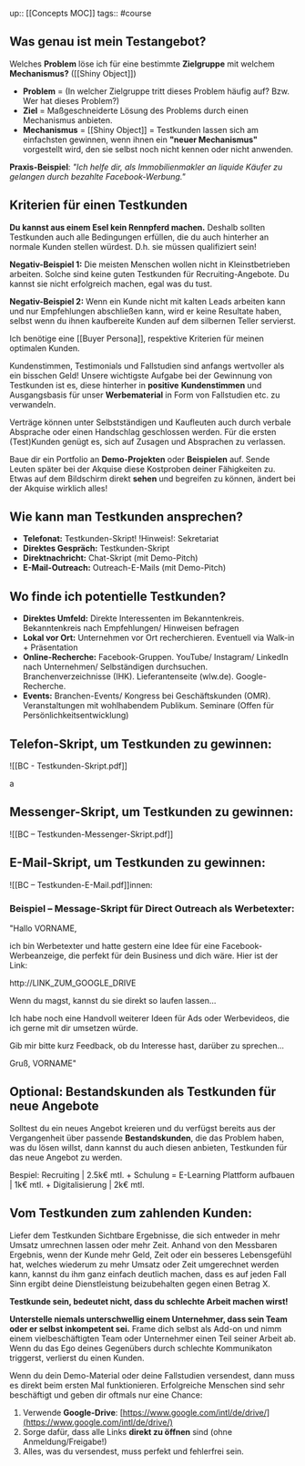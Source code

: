up:: [[Concepts MOC]]
tags:: #course
## Was genau ist mein Testangebot?

Welches **Problem** löse ich für eine bestimmte **Zielgruppe** mit welchem **Mechanismus?** ([[Shiny Object]])

- **Problem** = (In welcher Zielgruppe tritt dieses Problem häufig auf? Bzw. Wer hat dieses Problem?)
- **Ziel** = Maßgeschneiderte Lösung des Problems durch einen Mechanismus anbieten.
- **Mechanismus** = [[Shiny Object]] = Testkunden lassen sich am einfachsten gewinnen, wenn ihnen ein **"neuer Mechanismus"** vorgestellt wird, den sie selbst noch nicht kennen oder nicht anwenden.

**Praxis-Beispiel**: *"Ich helfe dir, als Immobilienmakler an liquide Käufer zu gelangen durch bezahlte Facebook-Werbung."*


## Kriterien für einen Testkunden

**Du kannst aus einem Esel kein Rennpferd machen.** Deshalb sollten Testkunden auch alle Bedingungen erfüllen, die du auch hinterher an normale Kunden stellen würdest. D.h. sie müssen qualifiziert sein!

**Negativ-Beispiel 1:** Die meisten Menschen wollen nicht in Kleinstbetrieben arbeiten. Solche sind keine guten Testkunden für Recruiting-Angebote. Du kannst sie nicht erfolgreich machen, egal was du tust.

**Negativ-Beispiel 2:** Wenn ein Kunde nicht mit kalten Leads arbeiten kann und nur Empfehlungen abschließen kann, wird er keine Resultate haben, selbst wenn du ihnen kaufbereite Kunden auf dem silbernen Teller servierst.

Ich benötige eine [[Buyer Persona]], respektive Kriterien für meinen optimalen Kunden.




Kundenstimmen, Testimonials und Fallstudien sind anfangs wertvoller als ein bisschen Geld!
Unsere wichtigste Aufgabe bei der Gewinnung von Testkunden ist es, diese hinterher in **positive** **Kundenstimmen** und Ausgangsbasis für unser **Werbematerial** in Form von Fallstudien etc. zu verwandeln.

Verträge können unter Selbstständigen und Kaufleuten auch durch verbale Absprache oder einen Handschlag geschlossen werden. Für die ersten (Test)Kunden genügt es, sich auf Zusagen und Absprachen zu verlassen.

Baue dir ein Portfolio an **Demo-Projekten** oder **Beispielen** auf. Sende Leuten später bei der Akquise diese Kostproben deiner Fähigkeiten zu. Etwas auf dem Bildschirm direkt **sehen** und begreifen zu können, ändert bei der Akquise wirklich alles!

## Wie kann man Testkunden ansprechen?

- **Telefonat:** Testkunden-Skript! !Hinweis!: Sekretariat 
- **Direktes Gespräch:** Testkunden-Skript
- **Direktnachricht:** Chat-Skript (mit Demo-Pitch)
- **E-Mail-Outreach:** Outreach-E-Mails (mit Demo-Pitch)


## Wo finde ich potentielle Testkunden?

- **Direktes Umfeld:** Direkte Interessenten im Bekanntenkreis. Bekanntenkreis nach Empfehlungen/ Hinweisen befragen
- **Lokal vor Ort:** Unternehmen vor Ort recherchieren. Eventuell via Walk-in + Präsentation
- **Online-Recherche:** Facebook-Gruppen. YouTube/ Instagram/ LinkedIn nach Unternehmen/ Selbständigen durchsuchen. Branchenverzeichnisse (IHK). Lieferantenseite (wlw.de). Google-Recherche.
- **Events:** Branchen-Events/ Kongress bei Geschäftskunden (OMR). Veranstaltungen mit wohlhabendem Publikum. Seminare (Offen für Persönlichkeitsentwicklung)




## Telefon-Skript, um Testkunden zu gewinnen:
![[BC - Testkunden-Skript.pdf]]


a

## Messenger-Skript, um Testkunden zu gewinnen:
![[BC – Testkunden-Messenger-Skript.pdf]]

## E-Mail-Skript, um Testkunden zu gewinnen:
![[BC – Testkunden-E-Mail.pdf]]innen:




### Beispiel – Message-Skript für Direct Outreach als Werbetexter:

"Hallo VORNAME,

ich bin Werbetexter und hatte gestern eine Idee für eine Facebook-Werbeanzeige, die perfekt für dein Business und dich wäre. Hier ist der Link:

http://LINK_ZUM_GOOGLE_DRIVE

Wenn du magst, kannst du sie direkt so laufen lassen...

Ich habe noch eine Handvoll weiterer Ideen für Ads oder Werbevideos, die ich gerne mit dir umsetzen würde.

Gib mir bitte kurz Feedback, ob du Interesse hast, darüber zu sprechen...

Gruß, VORNAME"



## Optional: Bestandskunden als Testkunden für neue Angebote

Solltest du ein neues Angebot kreieren und du verfügst bereits aus der Vergangenheit über passende **Bestandskunden**, die das Problem haben, was du lösen willst, dann kannst du auch diesen anbieten, Testkunden für das neue Angebot zu werden.

Bespiel: 
Recruiting | 2.5k€ mtl.
	+ Schulung = E-Learning Plattform aufbauen | 1k€ mtl.
		+ Digitalisierung | 2k€ mtl.




## Vom Testkunden zum zahlenden Kunden:

Liefer dem Testkunden Sichtbare Ergebnisse, die sich entweder in mehr Umsatz umrechnen lassen oder mehr Zeit.
Anhand von den Messbaren Ergebnis, wenn der Kunde mehr Geld, Zeit oder ein besseres Lebensgefühl hat, welches wiederum zu mehr Umsatz oder Zeit umgerechnet werden kann, kannst du ihm ganz einfach deutlich machen, dass es auf jeden Fall Sinn ergibt deine Dienstleistung beizubehalten gegen einen Betrag X.

**Testkunde sein, bedeutet nicht, dass du schlechte Arbeit machen wirst!**

**Unterstelle niemals unterschwellig einem Unternehmer, dass sein Team oder er selbst inkompetent sei.**
Frame dich selbst als Add-on und nimm einem vielbeschäftigten Team oder Unternehmer einen Teil seiner Arbeit ab. Wenn du das Ego deines Gegenübers durch schlechte Kommunikaton triggerst, verlierst du einen Kunden.

Wenn du dein Demo-Material oder deine Fallstudien versendest, dann muss es direkt beim ersten Mal funktionieren. Erfolgreiche Menschen sind sehr beschäftigt und geben dir oftmals nur eine Chance:

1.  Verwende **Google-Drive**: [https://www.google.com/intl/de/drive/](https://www.google.com/intl/de/drive/)﻿
2.  Sorge dafür, dass alle Links **direkt zu öffnen** sind (ohne Anmeldung/Freigabe!)
3.  Alles, was du versendest, muss perfekt und fehlerfrei sein.
